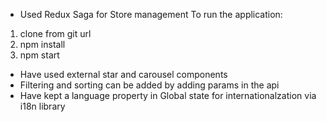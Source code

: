 
- Used Redux Saga for Store management
To run the application: 
1) clone from git url
2) npm install
3) npm start

- Have used external star and carousel components
- Filtering and sorting can be added by adding params in the api
- Have kept a language property in Global state for internationalzation via i18n library
